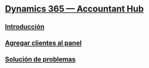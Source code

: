 # [Dynamics 365 — Accountant Hub](index.md)
## [Introducción](get-started.md)
## [Agregar clientes al panel](add-client.md)
## [Solución de problemas](troubleshooting.md)
